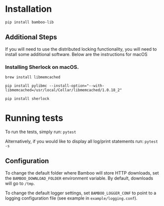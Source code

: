 # Installation

`pip install bamboo-lib`

## Additional Steps

If you will need to use the distributed locking functionality, you will need to install
some additional software. Below are the instructions for macOS

### Installing Sherlock on macOS.

```brew install libmemcached```

```pip install pylibmc --install-option="--with-libmemcached=/usr/local/Cellar/libmemcached/1.0.18_2"```

```pip install sherlock```

# Running tests

To run the tests, simply run:
`pytest`

Alternatively, if you would like to display all log/print statements run:
`pytest -s`

## Configuration

To change the default folder where Bamboo will store HTTP downloads, set the `BAMBOO_DOWNLOAD_FOLDER` environment variable. By default, downloads will go to `/tmp`.

To change the default logger settings, set `BAMBOO_LOGGER_CONF` to point to a logging configuration file (see example in `example/logging.conf`).
